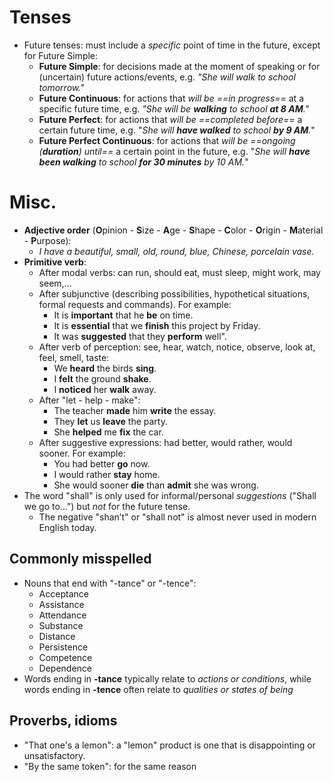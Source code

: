 # Tenses
- Future tenses: must include a *specific* point of time in the future, except for Future Simple:
	- **Future Simple**: for decisions made at the moment of speaking or for (uncertain) future actions/events, e.g. _"She will walk to school tomorrow."_
	- **Future Continuous**: for actions that *will be ==in progress==* at a specific future time, e.g. _"She will be **walking** to school **at 8 AM**."_
	- **Future Perfect**: for actions that _will be ==completed before==_ a certain future time, e.g. "_She will **have walked** to school **by 9 AM**._"
	- **Future Perfect Continuous**: for actions that _will be ==ongoing (**duration**) until==_ a certain point in the future, e.g. "_She will **have been walking** to school **for 30 minutes** by 10 AM._"
# Misc.
- **Adjective order** (**O**pinion - **S**ize - **A**ge - **S**hape - **C**olor - **O**rigin - **M**aterial - **P**urpose):
	- *I have a beautiful, small, old, round, blue, Chinese, porcelain vase.*
- **Primitive verb**:
	- After modal verbs: can run, should eat, must sleep, might work, may seem,...
	- After subjunctive (describing possibilities, hypothetical situations, formal requests and commands). For example: 
		- It is **important** that he **be** on time.
		- It is **essential** that we **finish** this project by Friday.
		- It was **suggested** that they **perform** well".
	- After verb of perception: see, hear, watch, notice, observe, look at, feel, smell, taste:
		- We **heard** the birds **sing**.
		- I **felt** the ground **shake**.
		- I **noticed** her **walk** away.
	- After "let - help - make":
		- The teacher **made** him **write** the essay.
		- They **let** us **leave** the party.
		- She **helped** me **fix** the car.
	- After suggestive expressions: had better, would rather, would sooner. For example:
		- You had better **go** now.
		- I would rather **stay** home.
		- She would sooner **die** than **admit** she was wrong.
- The word "shall" is only used for informal/personal *suggestions* ("Shall we go to...") but *not* for the future tense.
	- The negative "shan’t" or "shall not" is almost never used in modern English today.
## Commonly misspelled
- Nouns that end with "-tance" or "-tence":
	- Acceptance
	- Assistance
	- Attendance
	- Substance
	- Distance
	- Persistence
	- Competence
	- Dependence
- Words ending in **-tance** typically relate to *actions or conditions*, while words ending in **-tence** often relate to *qualities or states of being*

## Proverbs, idioms
- "That one's a lemon": a "lemon" product is one that is disappointing or unsatisfactory.
- "By the same token": for the same reason